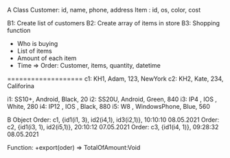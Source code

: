 A Class
Customer: id, name, phone, address
Item	: id, os, color, cost

B1: Create list of customers
B2: Create array of items in store
B3: Shopping function
+ Who is buying
+ List of items
+ Amount of each item
+ Time
=> Order: Customer, items, quantity, datetime

===================
c1: KH1, Adam, 123, NewYork
c2: KH2, Kate, 234, Califorina

i1: SS10+, Android, Black, 20
i2: SS20U, Android, Green, 840
i3: IP4	 , IOS	  , White, 280
i4: IP12 , IOS	  , Black, 880
i5: W8	 , WindowsPhone, Blue, 560

B Object
Order: c1, {id1(i1, 3), id2(i4,1), id3(i2,1)}, 10:10:10 08.05.2021
Order: c2, {id1(i3, 1), id2(i5,1)}, 20:10:12 07.05.2021
Order: c3, {id1(i4, 1)}, 09:28:32 08.05.2021

Function: 
+export(oder) => TotalOfAmount:Void

